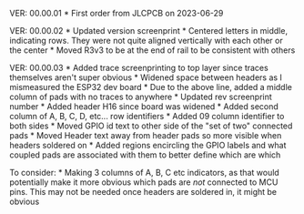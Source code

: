 VER: 00.00.01
    * First order from JLCPCB on 2023-06-29 

VER: 00.00.02
    * Updated version screenprint
    * Centered letters in middle, indicating rows. They were not quite aligned vertically with each other or the center
    * Moved R3v3 to be at the end of rail to be consistent with others

VER: 00.00.03
    * Added trace screenprinting to top layer since traces themselves aren't super obvious
    * Widened space between headers as I mismeasured the ESP32 dev board
    * Due to the above line, added a middle column of pads with no traces to anywhere
    * Updated rev screenprint number
    * Added header H16 since board was widened
    * Added second column of A, B, C, D, etc... row identifiers
    * Added 09 column identifier to both sides
    * Moved GPIO id text to other side of the "set of two" connected pads
    * Moved Header text away from header pads so more visible when headers soldered on
    * Added regions encircling the GPIO labels and what coupled pads are associated with them to better define which are which

To consider:
    * Making 3 columns of A, B, C etc indicators, as that would potentially make it more obvious which pads are *not* connected to MCU pins. This may not be needed once headers are soldered in, it might be obvious